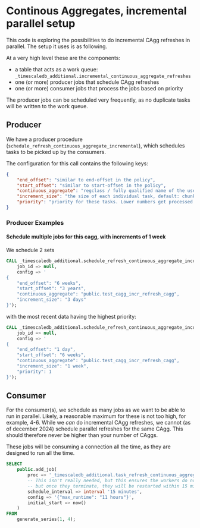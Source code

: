 # Continous Aggregates, incremental parallel setup

This code is exploring the possibilities to do incremental CAgg refreshes in
parallel. The setup it uses is as following.

At a very high level these are the components:

- a table that acts as a work queue:
  `_timescaledb_additional.incremental_continuous_aggregate_refreshes`
- one (or more) producer jobs that schedule CAgg refreshes
- one (or more) consumer jobs that process the jobs based on priority

The producer jobs can be scheduled very frequently, as no duplicate tasks will
be written to the work queue.

## Producer

We have a producer procedure
(`schedule_refresh_continuous_aggregate_incremental`), which schedules tasks to
be picked up by the consumers.

The configuration for this call contains the following keys:

```json
{
    "end_offset": "similar to end-offset in the policy",
    "start_offset": "similar to start-offset in the policy",
    "continuous_aggregate": "regclass / fully qualified name of the user view for the CAgg",
    "increment_size": "the size of each individual task, default: chunk_interval",
    "priority": "priority for these tasks. Lower numbers get processed earlier, default: 100"
}
```

### Producer Examples

#### Schedule multiple jobs for this cagg, with increments of 1 week

We schedule 2 sets

```sql
CALL _timescaledb_additional.schedule_refresh_continuous_aggregate_incremental(
    job_id => null,
    config => '
{
    "end_offset": "6 weeks",
    "start_offset": "3 years",
    "continuous_aggregate": "public.test_cagg_incr_refresh_cagg",
    "increment_size": "3 days"
}');
```

with the most recent data having the highest priority:

```sql
CALL _timescaledb_additional.schedule_refresh_continuous_aggregate_incremental(
    job_id => null,
    config => '
{
    "end_offset": "1 day",
    "start_offset": "6 weeks",
    "continuous_aggregate": "public.test_cagg_incr_refresh_cagg",
    "increment_size": "1 week",
    "priority": 1
}');
```

## Consumer

For the consumer(s), we schedule as many jobs as we want to be able to run in
parallel. Likely, a reasonable maximum for these is not too high, for example,
4-6. While we *can* do incremental CAgg refreshes, we cannot (as of december
2024) schedule parallel refreshes for the same CAgg. This should therefore never
be higher than your number of CAggs.

These jobs will be consuming a connection all the time, as they are designed to
run all the time.

```sql
SELECT
    public.add_job(
        proc => '_timescaledb_additional.task_refresh_continuous_aggregate_incremental_runner'::regproc,
        -- This isn't really needed, but this ensures the workers do not run forever,
        -- but once they terminate, they will be restarted within 15 minutes or so.
        schedule_interval => interval '15 minutes',
        config => '{"max_runtime": "11 hours"}',
        initial_start => now()
    )
FROM
    generate_series(1, 4);
```
